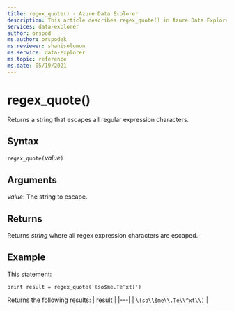```yaml
---
title: regex_quote() - Azure Data Explorer
description: This article describes regex_quote() in Azure Data Explorer.
services: data-explorer
author: orspod
ms.author: orspodek
ms.reviewer: shanisolomon
ms.service: data-explorer
ms.topic: reference
ms.date: 05/19/2021
---
```

# regex_quote()

Returns a string that escapes all regular expression characters.

## Syntax

`regex_quote(`*value*`)`

## Arguments

*value*: The string to escape.

## Returns

Returns *string* where all regex expression characters are escaped.

## Example

This statement:

```kusto
print result = regex_quote('(so$me.Te^xt)')
```

Returns the following results:
| result |
|---|
| `\(so\\$me\\.Te\\^xt\\)` |
